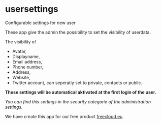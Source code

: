 # usersettings

Configurable settings for new user

These app give the admin the possibility to set the visibility of userdata.

The visibility of 
* Avatar, 
* Displayname, 
* Email address, 
* Phone number, 
* Address, 
* Website,
* Twitter account, 
can seperatly set to private, contacts or public.

**These settings will be automatical aktivated at the first login of the user.**

*You can find this settings in the security categorie of the administration settings.*

We have create this app for our free product [freecloud.eu](https://freecloud.eu).

